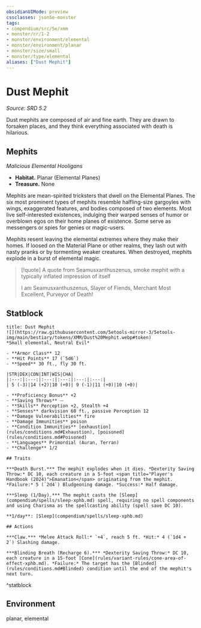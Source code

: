 ```yaml
---
obsidianUIMode: preview
cssclasses: json5e-monster
tags:
- compendium/src/5e/xmm
- monster/cr/1-2
- monster/environment/elemental
- monster/environment/planar
- monster/size/small
- monster/type/elemental
aliases: ["Dust Mephit"]
---
```

# Dust Mephit
*Source: SRD 5.2*  

Dust mephits are composed of air and fine earth. They are drawn to forsaken places, and they think everything associated with death is hilarious.

## Mephits

*Malicious Elemental Hooligans*

- **Habitat.** Planar (Elemental Planes)  
- **Treasure.** None  

Mephits are mean-spirited tricksters that dwell on the Elemental Planes. The six most prominent types of mephits resemble halfling-size gargoyles with wings, exaggerated features, and bodies composed of two elements. Most live self-interested existences, indulging their warped senses of humor or overblown egos on their home planes of existence. Some serve as messengers or spies for genies or magic-users.

Mephits resent leaving the elemental extremes where they make their homes. If loosed on the Material Plane or other realms, they lash out with nasty pranks or by tormenting weaker creatures. When destroyed, mephits explode in a burst of elemental magic.

> [!quote] A quote from Seamusxanthuszenus, smoke mephit with a typically inflated impression of itself  
> 
> I am Seamusxanthuszenus, Slayer of Fiends, Merchant Most Excellent, Purveyor of Death!


## Statblock

```ad-statblock
title: Dust Mephit
![](https://raw.githubusercontent.com/5etools-mirror-3/5etools-img/main/bestiary/tokens/XMM/Dust%20Mephit.webp#token)
*Small elemental, Neutral Evil*

- **Armor Class** 12
- **Hit Points** 17 (`5d6`)
- **Speed** 30 ft., fly 30 ft.

|STR|DEX|CON|INT|WIS|CHA|
|:---:|:---:|:---:|:---:|:---:|:---:|
| 5 (-3)|14 (+2)|10 (+0)| 9 (-1)|11 (+0)|10 (+0)|

- **Proficiency Bonus** +2
- **Saving Throws** ⏤
- **Skills** Perception +2, Stealth +4
- **Senses** darkvision 60 ft., passive Perception 12
- **Damage Vulnerabilities** fire
- **Damage Immunities** poison
- **Condition Immunities** [exhaustion](rules/conditions.md#Exhaustion), [poisoned](rules/conditions.md#Poisoned)
- **Languages** Primordial (Auran, Terran)
- **Challenge** 1/2

## Traits

***Death Burst.*** The mephit explodes when it dies. *Dexterity Saving Throw:* DC 10, each creature in a 5-foot <span title="Player's Handbook (2024)">Emanation</span> originating from the mephit. *Failure:* 5 (`2d4`) Bludgeoning damage. *Success:* Half damage.

***Sleep (1/Day).*** The mephit casts the [Sleep](compendium/spells/sleep-xphb.md) spell, requiring no spell components and using Charisma as the spellcasting ability (spell save DC 10).

**1/day**: [Sleep](compendium/spells/sleep-xphb.md)

## Actions

***Claw.*** *Melee Attack Roll:* `+4`, reach 5 ft. *Hit:* 4 (`1d4 + 2`) Slashing damage.

***Blinding Breath (Recharge 6).*** *Dexterity Saving Throw:* DC 10, each creature in a 15-foot [Cone](rules/variant-rules/cone-area-of-effect-xphb.md). *Failure:* The target has the [Blinded](rules/conditions.md#Blinded) condition until the end of the mephit's next turn.
```
^statblock

## Environment

planar, elemental